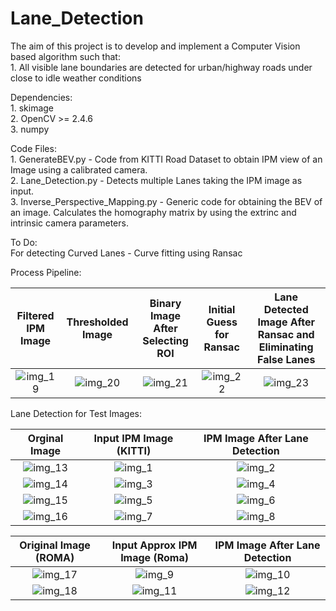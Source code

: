 # Lane_Detection
The aim of this project is to develop and implement a Computer Vision based algorithm such that: <br />
	1. All visible lane boundaries are detected for urban/highway roads under close to idle weather conditions

Dependencies:<br />
	1. skimage <br />
	2. OpenCV >= 2.4.6 <br />
	3. numpy

Code Files:<br />
	1. GenerateBEV.py - Code from KITTI Road Dataset to obtain IPM view of an Image using a calibrated camera. <br />
	2. Lane_Detection.py - Detects multiple Lanes taking the IPM image as input. <br />
	3. Inverse_Perspective_Mapping.py - Generic code for obtaining the BEV of an image. Calculates the homography matrix by using the extrinc and intrinsic camera parameters.

To Do: <br />
For detecting Curved Lanes - Curve fitting using Ransac

Process Pipeline: <br />

Filtered IPM Image	|	Thresholded Image|	Binary Image After Selecting ROI	|	Initial Guess for Ransac	|	Lane Detected Image After Ransac and Eliminating False Lanes
:-----------------------:|:-----------------------------:|:-------------------------------------:|:-------------------------------:|:--------------------------------:
![img_19](https://github.com/kky-fury/Lane_Detection/blob/master/Process_Pipeline/filtered_image.png)	|	![img_20](https://github.com/kky-fury/Lane_Detection/blob/master/Process_Pipeline/thresholded_image.png)	|	![img_21](https://github.com/kky-fury/Lane_Detection/blob/master/Process_Pipeline/binary_image_after_ROI.png)	| ![img_22](https://github.com/kky-fury/Lane_Detection/blob/master/Process_Pipeline/Initial_Guess_For_Ransac.png) | ![img_23](https://github.com/kky-fury/Lane_Detection/blob/master/Lane_Detected_Images/image_1.png)


Lane Detection for Test Images: <br />

Orginal Image	|	Input IPM Image (KITTI)		|	IPM Image After Lane Detection
:---------------------------------:|:----------------------:|:-------------------------------------:
![img_13](https://github.com/kky-fury/Lane_Detection/blob/master/Original_Images/img_0.png)	|	![img_1](https://github.com/kky-fury/Lane_Detection/blob/master/Test_Images/IPM_test_image_0.png) | ![img_2](https://github.com/kky-fury/Lane_Detection/blob/master/Lane_Detected_Images/image_0.png)
![img_14](https://github.com/kky-fury/Lane_Detection/blob/master/Original_Images/img_1.png)	|	![img_3](https://github.com/kky-fury/Lane_Detection/blob/master/Test_Images/IPM_test_image_1.png) | ![img_4](https://github.com/kky-fury/Lane_Detection/blob/master/Lane_Detected_Images/image_1.png)
![img_15](https://github.com/kky-fury/Lane_Detection/blob/master/Original_Images/img_3.png)	|	![img_5](https://github.com/kky-fury/Lane_Detection/blob/master/Test_Images/IPM_test_image_3.png) | ![img_6](https://github.com/kky-fury/Lane_Detection/blob/master/Lane_Detected_Images/image_3.png)
![img_16](https://github.com/kky-fury/Lane_Detection/blob/master/Original_Images/img_4.png)	|	![img_7](https://github.com/kky-fury/Lane_Detection/blob/master/Test_Images/IPM_test_image_4.png) | ![img_8](https://github.com/kky-fury/Lane_Detection/blob/master/Lane_Detected_Images/image_4.png)


Original Image (ROMA)	|	Input Approx IPM Image (Roma) 	|	IPM Image After Lane Detection
:--------------------------:|:----------------------------:|:-------------------------------:
![img_17](https://github.com/kky-fury/Lane_Detection/blob/master/Original_Images/img_5.jpg)	|	![img_9](https://github.com/kky-fury/Lane_Detection/blob/master/Test_Images/IPM_test_image_5.png)	| 	![img_10](https://github.com/kky-fury/Lane_Detection/blob/master/Lane_Detected_Images/approx_image_0.png)
![img_18](https://github.com/kky-fury/Lane_Detection/blob/master/Original_Images/img_8.jpg)	|	![img_11](https://github.com/kky-fury/Lane_Detection/blob/master/Test_Images/IPM_test_image_8.png)	|	![img_12](https://github.com/kky-fury/Lane_Detection/blob/master/Lane_Detected_Images/image_8.png)
	



	


